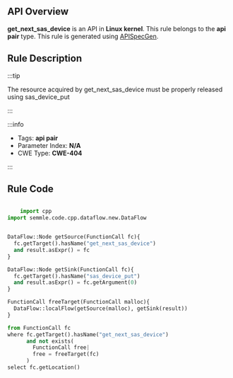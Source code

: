 ---
---


## API Overview
**get_next_sas_device** is an API in **Linux kernel**. This rule belongs to the **api pair** type. This rule is generated using [APISpecGen](../../tools/APISpecGen).
## Rule Description

:::tip

The resource acquired by get_next_sas_device must be properly released using sas_device_put

:::

:::info

- Tags: **api pair**
- Parameter Index: **N/A**
- CWE Type: **CWE-404**

:::

## Rule Code
```python

    import cpp
import semmle.code.cpp.dataflow.new.DataFlow


DataFlow::Node getSource(FunctionCall fc){
  fc.getTarget().hasName("get_next_sas_device")
  and result.asExpr() = fc
}

DataFlow::Node getSink(FunctionCall fc){
  fc.getTarget().hasName("sas_device_put")
  and result.asExpr() = fc.getArgument(0)
}

FunctionCall freeTarget(FunctionCall malloc){
  DataFlow::localFlow(getSource(malloc), getSink(result))
}

from FunctionCall fc
where fc.getTarget().hasName("get_next_sas_device")
      and not exists(
        FunctionCall free| 
        free = freeTarget(fc)
      )
select fc.getLocation()

    
```